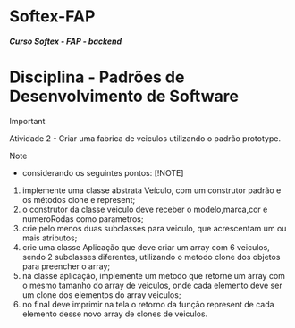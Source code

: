 # Softex-FAP
***Curso Softex - FAP - backend***

# Disciplina - Padrões de Desenvolvimento de Software

> [!IMPORTANT]
> Atividade 2 - Criar uma fabrica de veiculos utilizando o padrão prototype.

> [!NOTE]
> - considerando os seguintes pontos:
> [!NOTE]
> 1. implemente uma classe abstrata Veículo, com um construtor padrão e os métodos clone e represent;
> 2. o construtor da classe veiculo deve receber o modelo,marca,cor e numeroRodas como parametros;
> 3. crie pelo menos duas subclasses para veiculo, que acrescentam um ou mais atributos;
> 4. crie uma classe Aplicação que deve criar um array com 6 veiculos, sendo 2 subclasses diferentes, utilizando o metodo clone dos objetos para preencher o array;
> 5. na classe aplicação, implemente um metodo que retorne um array com o mesmo tamanho do array de veiculos, onde cada elemento deve ser um clone dos elementos do array veiculos;
> 6. no final deve imprimir na tela o retorno da função represent de cada elemento desse novo array de clones de veiculos.

